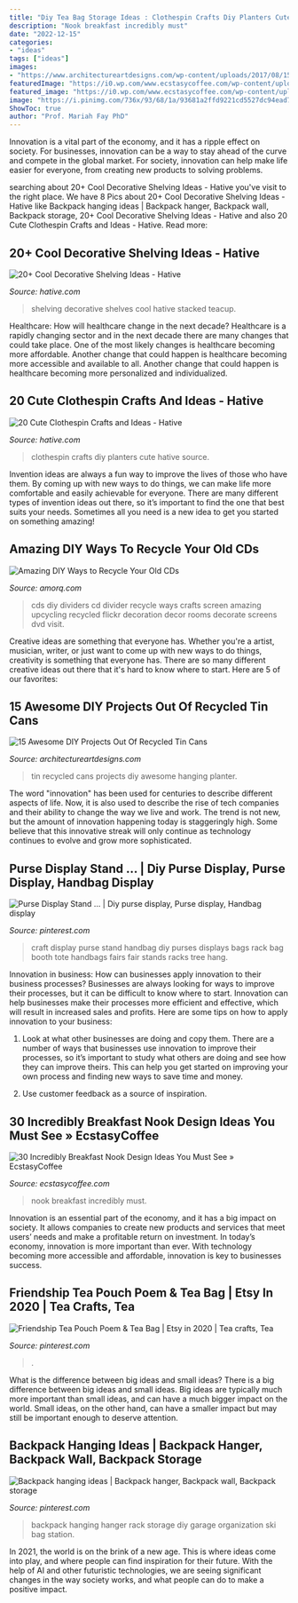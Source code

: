 ```yaml
---
title: "Diy Tea Bag Storage Ideas : Clothespin Crafts Diy Planters Cute Hative Source"
description: "Nook breakfast incredibly must"
date: "2022-12-15"
categories:
- "ideas"
tags: ["ideas"]
images:
- "https://www.architectureartdesigns.com/wp-content/uploads/2017/08/15-Awesome-DIY-Projects-Out-Of-Recycled-Tin-Cans-9.jpg"
featuredImage: "https://i0.wp.com/www.ecstasycoffee.com/wp-content/uploads/2016/11/Breakfast-Nook-Design-Ideas4.jpg?resize=550%2C733"
featured_image: "https://i0.wp.com/www.ecstasycoffee.com/wp-content/uploads/2016/11/Breakfast-Nook-Design-Ideas4.jpg?resize=550%2C733"
image: "https://i.pinimg.com/736x/93/68/1a/93681a2ffd9221cd5527dc94ead7f863.jpg"
ShowToc: true
author: "Prof. Mariah Fay PhD"
---
```



Innovation is a vital part of the economy, and it has a ripple effect on society. For businesses, innovation can be a way to stay ahead of the curve and compete in the global market. For society, innovation can help make life easier for everyone, from creating new products to solving problems.

	

		
searching about 20+ Cool Decorative Shelving Ideas - Hative you've visit to the right place. We have 8 Pics about 20+ Cool Decorative Shelving Ideas - Hative like Backpack hanging ideas | Backpack hanger, Backpack wall, Backpack storage, 20+ Cool Decorative Shelving Ideas - Hative and also 20 Cute Clothespin Crafts and Ideas - Hative. Read more:
		
    
## 20+ Cool Decorative Shelving Ideas - Hative

<img loading=lazy src="https://hative.com/wp-content/uploads/2014/05/shelving-ideas/11-stacked-teacup-shelves.jpg" onerror="this.onerror=null;this.src='https://tse1.mm.bing.net/th?id=OIP.uWJsmKfa_GkD0EkiU5oBowHaMi&amp;pid=15.1';" alt="20+ Cool Decorative Shelving Ideas - Hative">

_Source: hative.com_

>shelving decorative shelves cool hative stacked teacup. 

	

Healthcare: How will healthcare change in the next decade?
Healthcare is a rapidly changing sector and in the next decade there are many changes that could take place. One of the most likely changes is healthcare becoming more affordable. Another change that could happen is healthcare becoming more accessible and available to all. Another change that could happen is healthcare becoming more personalized and individualized.

    
## 20 Cute Clothespin Crafts And Ideas - Hative

<img loading=lazy src="https://hative.com/wp-content/uploads/2014/11/clothespin-crafts/7-diy-clothespin-planters.jpg" onerror="this.onerror=null;this.src='https://tse4.mm.bing.net/th?id=OIP.K0qzoDqxIm3z3ZoD2n1upAHaMb&amp;pid=15.1';" alt="20 Cute Clothespin Crafts and Ideas - Hative">

_Source: hative.com_

>clothespin crafts diy planters cute hative source. 

	

Invention ideas are always a fun way to improve the lives of those who have them. By coming up with new ways to do things, we can make life more comfortable and easily achievable for everyone. There are many different types of invention ideas out there, so it’s important to find the one that best suits your needs. Sometimes all you need is a new idea to get you started on something amazing!

    
## Amazing DIY Ways To Recycle Your Old CDs

<img loading=lazy src="http://amorq.com/uploads/tumb/img/201509/20-amazing-diy-ways-to-recycle-your-old-cds19_tumb_660.jpg" onerror="this.onerror=null;this.src='https://tse3.mm.bing.net/th?id=OIP.Sui44XughrRKsjzqpNaIewHaJ4&amp;pid=15.1';" alt="Amazing DIY Ways to Recycle Your Old CDs">

_Source: amorq.com_

>cds diy dividers cd divider recycle ways crafts screen amazing upcycling recycled flickr decoration decor rooms decorate screens dvd visit. 

	

Creative ideas are something that everyone has. Whether you're a artist, musician, writer, or just want to come up with new ways to do things, creativity is something that everyone has. There are so many different creative ideas out there that it's hard to know where to start. Here are 5 of our favorites: 

    
## 15 Awesome DIY Projects Out Of Recycled Tin Cans

<img loading=lazy src="https://www.architectureartdesigns.com/wp-content/uploads/2017/08/15-Awesome-DIY-Projects-Out-Of-Recycled-Tin-Cans-9.jpg" onerror="this.onerror=null;this.src='https://tse3.mm.bing.net/th?id=OIP.EWkZ57gPloaqvCY8pFvGCwHaLH&amp;pid=15.1';" alt="15 Awesome DIY Projects Out Of Recycled Tin Cans">

_Source: architectureartdesigns.com_

>tin recycled cans projects diy awesome hanging planter. 

	

The word "innovation" has been used for centuries to describe different aspects of life. Now, it is also used to describe the rise of tech companies and their ability to change the way we live and work. The trend is not new, but the amount of innovation happening today is staggeringly high. Some believe that this innovative streak will only continue as technology continues to evolve and grow more sophisticated.

    
## Purse Display Stand … | Diy Purse Display, Purse Display, Handbag Display

<img loading=lazy src="https://i.pinimg.com/736x/09/c9/f2/09c9f2e2b6fd3983b409c8cd7f112010.jpg" onerror="this.onerror=null;this.src='https://tse1.mm.bing.net/th?id=OIP.oieEXC9J-x7IwXurwQRiAQAAAA&amp;pid=15.1';" alt="Purse Display Stand … | Diy purse display, Purse display, Handbag display">

_Source: pinterest.com_

>craft display purse stand handbag diy purses displays bags rack bag booth tote handbags fairs fair stands racks tree hang. 

	

Innovation in business: How can businesses apply innovation to their business processes?
Businesses are always looking for ways to improve their processes, but it can be difficult to know where to start. Innovation can help businesses make their processes more efficient and effective, which will result in increased sales and profits. Here are some tips on how to apply innovation to your business: 
1. Look at what other businesses are doing and copy them. There are a number of ways that businesses use innovation to improve their processes, so it’s important to study what others are doing and see how they can improve theirs. This can help you get started on improving your own process and finding new ways to save time and money. 

2. Use customer feedback as a source of inspiration.

    
## 30 Incredibly Breakfast Nook Design Ideas You Must See » EcstasyCoffee

<img loading=lazy src="https://i0.wp.com/www.ecstasycoffee.com/wp-content/uploads/2016/11/Breakfast-Nook-Design-Ideas4.jpg?resize=550%2C733" onerror="this.onerror=null;this.src='https://tse1.mm.bing.net/th?id=OIP.KAVL1RtdoGS_c-4rrCgUWgHaJ3&amp;pid=15.1';" alt="30 Incredibly Breakfast Nook Design Ideas You Must See » EcstasyCoffee">

_Source: ecstasycoffee.com_

>nook breakfast incredibly must. 

	

Innovation is an essential part of the economy, and it has a big impact on society. It allows companies to create new products and services that meet users’ needs and make a profitable return on investment. In today’s economy, innovation is more important than ever. With technology becoming more accessible and affordable, innovation is key to businesses success.

    
## Friendship Tea Pouch Poem &amp; Tea Bag | Etsy In 2020 | Tea Crafts, Tea

<img loading=lazy src="https://i.pinimg.com/736x/93/68/1a/93681a2ffd9221cd5527dc94ead7f863.jpg" onerror="this.onerror=null;this.src='https://tse3.mm.bing.net/th?id=OIP.mknDoT-jkW-GbgVBjfjfGwHaJ3&amp;pid=15.1';" alt="Friendship Tea Pouch Poem &amp; Tea Bag | Etsy in 2020 | Tea crafts, Tea">

_Source: pinterest.com_

>. 

	

What is the difference between big ideas and small ideas?
There is a big difference between big ideas and small ideas. Big ideas are typically much more important than small ideas, and can have a much bigger impact on the world. Small ideas, on the other hand, can have a smaller impact but may still be important enough to deserve attention.

    
## Backpack Hanging Ideas | Backpack Hanger, Backpack Wall, Backpack Storage

<img loading=lazy src="https://i.pinimg.com/736x/19/bc/94/19bc9444d60c6bd601edfd9f6389b610--backpack-hanger-backpack-wall.jpg" onerror="this.onerror=null;this.src='https://tse4.mm.bing.net/th?id=OIP.cQqoXO5cxafPe6qU3ZN2_wHaNK&amp;pid=15.1';" alt="Backpack hanging ideas | Backpack hanger, Backpack wall, Backpack storage">

_Source: pinterest.com_

>backpack hanging hanger rack storage diy garage organization ski bag station. 

	

In 2021, the world is on the brink of a new age. This is where ideas come into play, and where people can find inspiration for their future. With the help of AI and other futuristic technologies, we are seeing significant changes in the way society works, and what people can do to make a positive impact.

